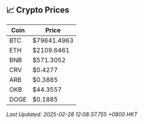 ## 📈 Crypto Prices

| Coin | Price |
| ---- | ----- |
| BTC | $79641.4963 |
| ETH | $2109.6461 |
| BNB | $571.3052 |
| CRV | $0.4277 |
| ARB | $0.3885 |
| OKB | $44.3557 |
| DOGE | $0.1885 |

_Last Updated: 2025-02-28 12:08:37.755 +0800 HKT_